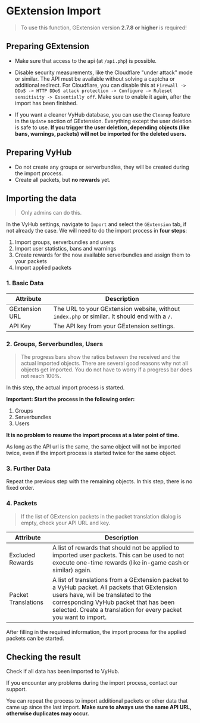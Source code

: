 # GExtension Import

> To use this function, GExtension version **2.7.8 or higher** is required!

## Preparing GExtension

- Make sure that access to the api (at `/api.php`) is possible.
- Disable security measurements, like the Cloudflare "under attack" mode or similar. The API must be available without solving a captcha or additional redirect. For Cloudflare, you can disable this at `Firewall -> DDoS -> HTTP DDoS attack protection -> Configure -> Ruleset sensitivity -> Essentially off`. Make sure to enable it again, after the import has been finished.

- If you want a cleaner VyHub database, you can use the `Cleanup` feature in the `Update` section of GExtension. Everything except the user deletion is safe to use. 
**If you trigger the user deletion, depending objects (like bans, warnings, packets) will not be imported for the deleted users.**

## Preparing VyHub

- Do not create any groups or serverbundles, they will be created during the import process.
- Create all packets, but **no rewards** yet.

## Importing the data

> Only admins can do this.

In the VyHub settings, navigate to `Import` and select the `GExtension` tab, if not already the case.
We will need to do the import process in **four steps**:

1. Import groups, serverbundles and users
2. Import user statistics, bans and warnings
2. Create rewards for the now available serverbundles and assign them to your packets
3. Import applied packets


### 1. Basic Data

| Attribute | Description |
| --- | --- |
| GExtension URL | The URL to your GExtension website, without `index.php` or similar. It should end with a `/`.
| API Key | The API key from your GExtension settings.

### 2. Groups, Serverbundles, Users

> The progress bars show the ratios between the received and the actual imported objects. There are several good reasons why not all objects get imported. You do not have to worry if a progress bar does not reach 100%.

In this step, the actual import process is started.

**Important: Start the process in the following order:**

1. Groups
2. Serverbundles
3. Users

**It is no problem to resume the import process at a later point of time.**

As long as the API url is the same, the same object will not be imported twice, even if the import process is started twice for the same object.

### 3. Further Data

Repeat the previous step with the remaining objects. In this step, there is no fixed order.

### 4. Packets

> If the list of GExtension packets in the packet translation dialog is empty, check your API URL and key.

| Attribute | Description |
| --- | --- |
| Excluded Rewards | A list of rewards that should not be applied to imported user packets. This can be used to not execute one-time rewards (like in-game cash or similar) again.
| Packet Translations | A list of translations from a GExtension packet to a VyHub packet. All packets that GExtension users have, will be translated to the corresponding VyHub packet that has been selected. Create a translation for every packet you want to import.

After filling in the required information, the import process for the applied packets can be started.

## Checking the result

Check if all data has been imported to VyHub.

If you encounter any problems during the import process, contact our support.

You can repeat the process to import additional packets or other data that came up since the last import. **Make sure to always use the same API URL, otherwise duplicates may occur.**

